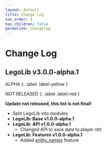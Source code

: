 ```yaml
---
layout: default
title: Change Log
nav_order: 4
has_children: false
permalink: changelog
---
```

# Change Log  


## LegoLib v3.0.0-alpha.1
  
ALPHA
{: .label .label-yellow }

NOT RELEASED
{: .label .label-red }

**Update not released, this list is not final!**  
+ Split LegoLib into modules  
+ **LegoLib: Base v1.0.0-alpha.1**  
+ **LegoLib: API v1.0.0-alpha.1**  
  + Changed API to save data to player nbt  
+ **LegoLib: Features v1.0.0-alpha.1**  
  + Added [entity_names](https://legolib-fabric.github.io/docs/features/entity_names) feature  